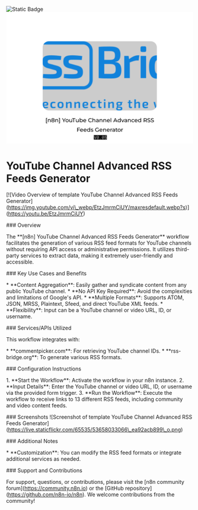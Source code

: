 ![Static Badge](https://img.shields.io/badge/Template%20Version-V0.05-pink)
![Static Badge](https://github.com/Automations-Project/n8n-templates/blob/main/%20YouTube%20Channel%20Advanced%20RSS%20Feeds%20Generator/idf8yBeP5c.png)



#  YouTube Channel Advanced RSS Feeds Generator

\[![Video Overview of template YouTube Channel Advanced RSS Feeds Generator]\(https://img.youtube.com/vi\_webp/EtzJmrmCiUY/maxresdefault.webp?s)](https://youtu.be/EtzJmrmCiUY)

\### Overview

The \*\*[n8n] YouTube Channel Advanced RSS Feeds Generator\*\* workflow facilitates the generation of various RSS feed formats for YouTube channels without requiring API access or administrative permissions. It utilizes third-party services to extract data, making it extremely user-friendly and accessible.

\### Key Use Cases and Benefits

\* \*\*Content Aggregation\*\*: Easily gather and syndicate content from any public YouTube channel.
\* \*\*No API Key Required\*\*: Avoid the complexities and limitations of Google's API.
\* \*\*Multiple Formats\*\*: Supports ATOM, JSON, MRSS, Plaintext, Sfeed, and direct YouTube XML feeds.
\* \*\*Flexibility\*\*: Input can be a YouTube channel or video URL, ID, or username.

\### Services/APIs Utilized

This workflow integrates with:

\* \*\*commentpicker.com\*\*: For retrieving YouTube channel IDs.
\* \*\*rss-bridge.org\*\*: To generate various RSS formats.

\### Configuration Instructions

1\. \*\*Start the Workflow\*\*: Activate the workflow in your n8n instance.
2\. \*\*Input Details\*\*: Enter the YouTube channel or video URL, ID, or username via the provided form trigger.
3\. \*\*Run the Workflow\*\*: Execute the workflow to receive links to 13 different RSS feeds, including community and video content feeds.

\### Screenshots
!\[Screenshot of template YouTube Channel Advanced RSS Feeds Generator]\(https://live.staticflickr.com/65535/53658033066\_ea92acb899\_o.png)

\### Additional Notes

\* \*\*Customization\*\*: You can modify the RSS feed formats or integrate additional services as needed.

\### Support and Contributions

For support, questions, or contributions, please visit the \[n8n community forum]\(https://community.n8n.io) or the \[GitHub repository]\(https://github.com/n8n-io/n8n). We welcome contributions from the community! 
